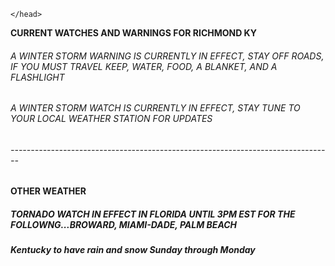 <!DOCKTYPE html>
<html>
  <head>
    
    </head>
<body>
  
<b>CURRENT WATCHES AND WARNINGS FOR RICHMOND KY</b>
<h6>A WINTER STORM WARNING IS CURRENTLY IN EFFECT, STAY OFF ROADS, IF YOU MUST TRAVEL KEEP, WATER, FOOD, A BLANKET, AND A FLASHLIGHT<h6>
<h6>A WINTER STORM WATCH IS CURRENTLY IN EFFECT, STAY TUNE TO YOUR LOCAL WEATHER STATION FOR UPDATES<h6>
  
  <h6>--------------------------------------------------------------------------------</h6>
  <h4>OTHER WEATHER</h4>
  <h5>TORNADO WATCH IN EFFECT IN FLORIDA UNTIL 3PM EST FOR THE FOLLOWNG...BROWARD, MIAMI-DADE, PALM BEACH</h5>
  <h5>Kentucky to have rain and snow Sunday through Monday</h5>
